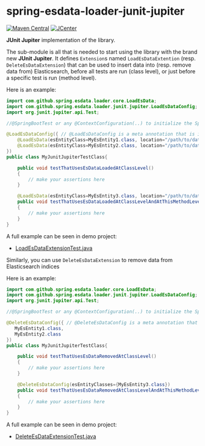 # spring-esdata-loader-junit-jupiter

[![Maven Central](https://img.shields.io/maven-central/v/com.github.tinesoft/spring-esdata-loader-junit-jupiter)](https://search.maven.org/artifact/com.github.tinesoft/spring-esdata-loader-junit-jupiter/?/jar)
[![JCenter](https://img.shields.io/bintray/v/tinesoft/maven/spring-esdata-loader-junit-jupiter)](https:/@/bintray.com/tinesoft/maven/spring-esdata-loader-junit-jupiter/_latestVersion)

**JUnit Jupiter** implementation of the library.

The sub-module is all that is needed to start using the library with the brand new **JUnit Jupiter**. 
It defines `Extension`s named `LoadEsDataExtention` (resp. `DeleteEsDataExtension`) that can be used to insert data into (resp. remove data from) Elasticsearch,
before all tests are run (class level), or just before a specific test is run (method level).

Here is an example:

```java
import com.github.spring.esdata.loader.core.LoadEsData;
import com.github.spring.esdata.loader.junit.jupiter.LoadEsDataConfig;
import org.junit.jupiter.api.Test;

//@SpringBootTest or any @ContextConfiguration(..) to initialize the Spring context that contains the ElasticsearchOperations

@LoadEsDataConfig({ // @LoadEsDataConfig is a meta annotation that is itself annotated with @ExtendWith(LoadEsDataExtension.class)
    @LoadEsData(esEntityClass=MyEsEntity1.class, location="/path/to/data1.json"),
    @LoadEsData(esEntityClass=MyEsEntity2.class, location="/path/to/data2.json")
})
public class MyJunitJupiterTestClass{

    public void testThatUsesEsDataLoadedAtClassLevel()
    {
        // make your assertions here
    }

    @LoadEsData(esEntityClass=MyEsEntity3.class, location="/path/to/data3.json")
    public void testThatUsesEsDataLoadedAtClassLevelAndAtThisMethodLevel()
    {
        // make your assertions here
    }
}
```

A full example can be seen in demo project:
*  [LoadEsDataExtensionTest.java](/demo/src/test/java/com/github/spring/esdata/loader/demo/junit/jupiter/LoadEsDataExtensionTest.java)

Similarly, you can use `DeleteEsDataExtension` to remove data from Elasticsearch indices

Here is an example:

```java
import com.github.spring.esdata.loader.core.LoadEsData;
import com.github.spring.esdata.loader.junit.jupiter.LoadEsDataConfig;
import org.junit.jupiter.api.Test;

//@SpringBootTest or any @ContextConfiguration(..) to initialize the Spring context that contains the ElasticsearchOperations

@DeleteEsDataConfig({ // @DeleteEsDataConfig is a meta annotation that is itself annotated with @ExtendWith(LoadEsDataExtension.class)
   MyEsEntity1.class,
   MyEsEntity2.class
})
public class MyJunitJupiterTestClass{

    public void testThatUsesEsDataRemovedAtClassLevel()
    {
        // make your assertions here
    }

    @DeleteEsDataConfig(esEntityClasses={MyEsEntity3.class})
    public void testThatUsesEsDataRemovedAtClassLevelAndAtThisMethodLevel()
    {
        // make your assertions here
    }
}
```

A full example can be seen in demo project:
*  [DeleteEsDataExtensionTest.java](/demo/src/test/java/com/github/spring/esdata/loader/demo/junit/jupiter/DeleteEsDataExtensionTest.java)
